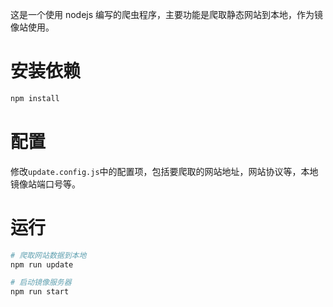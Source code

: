 这是一个使用 nodejs 编写的爬虫程序，主要功能是爬取静态网站到本地，作为镜像站使用。

# 安装依赖

```bash
npm install
```

# 配置

修改`update.config.js`中的配置项，包括要爬取的网站地址，网站协议等，本地镜像站端口号等。

# 运行

```bash
# 爬取网站数据到本地
npm run update

# 启动镜像服务器
npm run start
```

#
